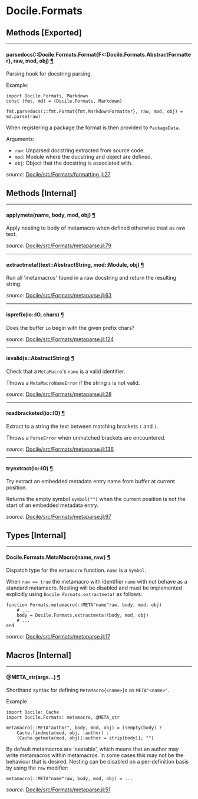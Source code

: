# Docile.Formats


## Methods [Exported]

---

<a id="method__parsedocs.1" class="lexicon_definition"></a>
#### parsedocs(::Docile.Formats.Format{F<:Docile.Formats.AbstractFormatter},  raw,  mod,  obj) [¶](#method__parsedocs.1)
Parsing hook for docstring parsing.

Example:

    import Docile.Formats, Markdown
    const (fmt, md) = (Docile.Formats, Markdown)

    fmt.parsedocs(::fmt.Format{fmt.MarkdownFormatter}, raw, mod, obj) = md.parse(raw)

When registering a package the format is then provided to `PackageData`.

Arguments:

- `raw`: Unparsed docstring extracted from source code.
- `mod`: Module where the docstring and object are defined.
- `obj`: Object that the docstring is associated with.



*source:*
[Docile/src/Formats/formatting.jl:27](https://github.com/MichaelHatherly/Docile.jl/tree/97ae2f5b73219df03bb61b77eae68932348f4c95/src/Formats/formatting.jl#L27)


## Methods [Internal]

---

<a id="method__applymeta.1" class="lexicon_definition"></a>
#### applymeta(name,  body,  mod,  obj) [¶](#method__applymeta.1)
Apply nesting to body of metamacro when defined otherwise treat as raw text.


*source:*
[Docile/src/Formats/metaparse.jl:79](https://github.com/MichaelHatherly/Docile.jl/tree/97ae2f5b73219df03bb61b77eae68932348f4c95/src/Formats/metaparse.jl#L79)

---

<a id="method__extractmeta.1" class="lexicon_definition"></a>
#### extractmeta!(text::AbstractString,  mod::Module,  obj) [¶](#method__extractmeta.1)
Run all 'metamacros' found in a raw docstring and return the resulting string.


*source:*
[Docile/src/Formats/metaparse.jl:63](https://github.com/MichaelHatherly/Docile.jl/tree/97ae2f5b73219df03bb61b77eae68932348f4c95/src/Formats/metaparse.jl#L63)

---

<a id="method__isprefix.1" class="lexicon_definition"></a>
#### isprefix(io::IO,  chars) [¶](#method__isprefix.1)
Does the buffer `io` begin with the given prefix chars?


*source:*
[Docile/src/Formats/metaparse.jl:124](https://github.com/MichaelHatherly/Docile.jl/tree/97ae2f5b73219df03bb61b77eae68932348f4c95/src/Formats/metaparse.jl#L124)

---

<a id="method__isvalid.1" class="lexicon_definition"></a>
#### isvalid(s::AbstractString) [¶](#method__isvalid.1)
Check that a `MetaMacro`'s `name` is a valid identifier.

Throws a `MetaMacroNameError` if the string `s` is not valid.


*source:*
[Docile/src/Formats/metaparse.jl:28](https://github.com/MichaelHatherly/Docile.jl/tree/97ae2f5b73219df03bb61b77eae68932348f4c95/src/Formats/metaparse.jl#L28)

---

<a id="method__readbracketed.1" class="lexicon_definition"></a>
#### readbracketed(io::IO) [¶](#method__readbracketed.1)
Extract to a string the text between matching brackets `(` and `)`.

Throws a `ParseError` when unmatched brackets are encountered.


*source:*
[Docile/src/Formats/metaparse.jl:136](https://github.com/MichaelHatherly/Docile.jl/tree/97ae2f5b73219df03bb61b77eae68932348f4c95/src/Formats/metaparse.jl#L136)

---

<a id="method__tryextract.1" class="lexicon_definition"></a>
#### tryextract(io::IO) [¶](#method__tryextract.1)
Try extract an embedded metadata entry name from buffer at current position.

Returns the empty symbol `symbol("")` when the current position is not the start
of an embedded metadata entry.


*source:*
[Docile/src/Formats/metaparse.jl:97](https://github.com/MichaelHatherly/Docile.jl/tree/97ae2f5b73219df03bb61b77eae68932348f4c95/src/Formats/metaparse.jl#L97)

## Types [Internal]

---

<a id="type__metamacro.1" class="lexicon_definition"></a>
#### Docile.Formats.MetaMacro{name, raw} [¶](#type__metamacro.1)
Dispatch type for the `metamacro` function. `name` is a `Symbol`.

When ``raw == true`` the metamacro with identifier ``name`` with not behave as a
standard metamacro. Nesting will be disabled and must be implemented explicitly
using ``Docile.Formats.extractmeta!`` as follows:

    function Formats.metamacro(::META"name"raw, body, mod, obj)
        # ...
        body = Docile.Formats.extractmeta!(body, mod, obj)
        # ...
    end



*source:*
[Docile/src/Formats/metaparse.jl:17](https://github.com/MichaelHatherly/Docile.jl/tree/97ae2f5b73219df03bb61b77eae68932348f4c95/src/Formats/metaparse.jl#L17)

## Macros [Internal]

---

<a id="macro___meta_str.1" class="lexicon_definition"></a>
#### @META_str(args...) [¶](#macro___meta_str.1)
Shorthand syntax for defining `MetaMacro{<name>}`s as `META"<name>"`.

Example

    import Docile: Cache
    import Docile.Formats: metamacro, @META_str

    metamacro(::META"author", body, mod, obj) = isempty(body) ?
        Cache.findmeta(mod, obj, :author) :
        (Cache.getmeta(mod, obj)[:author = strip(body)]; "")

By default metamacros are 'nestable', which means that an author may
write metamacros within metamacros. In some cases this may not be the
behaviour that is desired. Nesting can be disabled on a per-definition
basis by using the ``raw`` modifier:

    metamacro(::META"name"raw, body, mod, obj) = ...



*source:*
[Docile/src/Formats/metaparse.jl:51](https://github.com/MichaelHatherly/Docile.jl/tree/97ae2f5b73219df03bb61b77eae68932348f4c95/src/Formats/metaparse.jl#L51)

